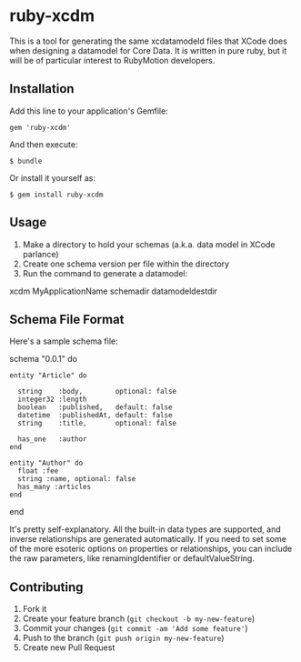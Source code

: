# ruby-xcdm

This is a tool for generating the same xcdatamodeld files that XCode does when designing a datamodel for Core Data. 
It is written in pure ruby, but it will be of particular interest to RubyMotion developers.  

## Installation

Add this line to your application's Gemfile:

    gem 'ruby-xcdm'

And then execute:

    $ bundle

Or install it yourself as:

    $ gem install ruby-xcdm

## Usage

1. Make a directory to hold your schemas (a.k.a. data model in XCode parlance)
2. Create one schema version per file within the directory
3. Run the command to generate a datamodel:

  xcdm MyApplicationName schemadir datamodeldestdir


## Schema File Format

Here's a sample schema file:

  schema "0.0.1" do

    entity "Article" do

      string    :body,        optional: false
      integer32 :length
      boolean   :published,   default: false
      datetime  :publishedAt, default: false
      string    :title,       optional: false

      has_one   :author
    end

    entity "Author" do
      float :fee
      string :name, optional: false
      has_many :articles 
    end

  end

It's pretty self-explanatory. All the built-in data types are supported, and inverse relationships are 
generated automatically.  If you need to set some of the more esoteric options on properties or
relationships, you can include the raw parameters, like renamingIdentifier or defaultValueString.

## Contributing

1. Fork it
2. Create your feature branch (`git checkout -b my-new-feature`)
3. Commit your changes (`git commit -am 'Add some feature'`)
4. Push to the branch (`git push origin my-new-feature`)
5. Create new Pull Request
